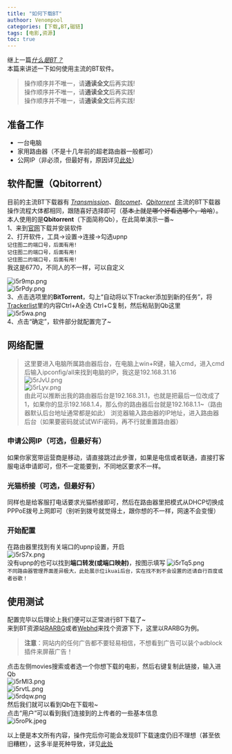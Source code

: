 ```yaml
---
title: "如何下载BT"
authoor: Venompool
categories: [下载,BT,磁链]
tags: [电影,资源]
toc: true
---
```

继上一篇[*什么是BT？*](https://blog.venompool.site/posts/%E4%BB%80%E4%B9%88%E6%98%AFBT/)  
本篇来讲述一下如何使用主流的BT软件。  


>操作顺序并不唯一，请**通读全文**后再实践!  
 操作顺序并不唯一，请**通读全文**后再实践!  
 操作顺序并不唯一，请**通读全文**后再实践!
  
## 准备工作
* 一台电脑
* 家用路由器（不是十几年前的超老路由器一般都可）
* 公网IP（非必须，但最好有，原因详见[此处](https://blog.venompool.site/posts/%E4%BB%80%E4%B9%88%E6%98%AFBT/#bt%E7%9A%84%E5%B1%80%E9%99%90%E6%80%A7)）
## 软件配置（Qbitorrent）
目前的主流BT下载器有 *[Transmission](https://transmissionbt.com/)*、*[Bitcomet](http://www.bitcomet.com/)*、*[Qbitorrent](https://www.qbittorrent.org/)* 主流的BT下载器操作流程大体都相同，跟随喜好选择即可（~~基本上就是哪个好看选哪个，哈哈~~）。  
本人使用的是**Qbitorrent**（下面简称Qb），在此简单演示一番~  
1、来到[官网](https://www.qbittorrent.org/)下载并安装软件  
2、打开软件，工具→设置→连接→勾选upnp  
`记住图二的端口号，后面有用!`  
`记住图二的端口号，后面有用!`  
`记住图二的端口号，后面有用!`  
我这是6770，不同人的不一样，可以自定义

![i5r9mp.png](https://i.328888.xyz/2023/04/22/i5r9mp.png)  
![i5rPdy.png](https://i.328888.xyz/2023/04/22/i5rPdy.png)  
3、点击选项里的**BitTorrent**，勾上“自动将以下Tracker添加到新的任务”，将[Trackerlist](https://gitea.com/XIU2/TrackersListCollection/raw/branch/master/all.txt)里的内容Ctrl+A全选 Ctrl+C复制，然后粘贴到Qb这里  
![i5r5wa.png](https://i.328888.xyz/2023/04/22/i5r5wa.png)  
4、点击“确定”，软件部分就配置完了~  
## 网络配置
>这里要进入电脑所属路由器后台，在电脑上win+R键，输入cmd，进入cmd后输入ipconfig/all来找到电脑的IP，我这是192.168.31.16  
![i5rJvU.png](https://i.328888.xyz/2023/04/22/i5rJvU.png)  
![i5rLyv.png](https://i.328888.xyz/2023/04/22/i5rLyv.png)  
由此可以推断出我的路由器后台是192.168.31.1，也就是把最后一位改成了1，如果你的显示192.168.1.4，那么你的路由器后台就是192.168.1.1~（路由器默认后台地址通常都是如此）
浏览器输入路由器的IP地址，进入路由器后台（如果要密码就试试WiFi密码，再不行就重置路由器）  

### 申请公网IP（可选，但最好有）
如果你家宽带运营商是移动，请直接跳过此步骤，如果是电信或者联通，直接打客服电话申请即可，但不一定能要到，不同地区要求不一样。
### 光猫桥接（可选，但最好有）
同样也是给客服打电话要求光猫桥接即可，然后在路由器里把模式从DHCP切换成PPPoE拨号上网即可（别听到拨号就觉得土，跟你想的不一样，网速不会变慢）  
### 开始配置
在路由器里找到有关端口的upnp设置，开启  
![i5rS7x.png](https://i.328888.xyz/2023/04/22/i5rS7x.png)  
没有upnp的也可以找到**端口转发(或端口映射)**，按图示填写
![i5rTq5.png](https://i.328888.xyz/2023/04/22/i5rTq5.png)  
`不同路由器管理界面差异极大，此处展示位ikuai后台，实在找不到不会设置的还请自行百度或者谷歌！`  
## 使用测试
配置完毕以后理论上我们便可以正常进行BT下载了~  
来到BT资源站[RARBG](rarbgmirror.org)或者[Webhd](webhd.cc)来找个资源下下，这里以RARBG为例。  
>**注意**：网站内的任何广告都不要轻易相信，不想看到广告可以装个adblock插件来屏蔽广告！

点击左侧movies搜索或者选一个你想下载的电影，然后右键复制此链接，输入进Qb  
![i5rMI3.png](https://i.328888.xyz/2023/04/22/i5rMI3.png)  
![i5rvtL.png](https://i.328888.xyz/2023/04/22/i5rvtL.png)  
![i5rdqw.png](https://i.328888.xyz/2023/04/22/i5rdqw.png)  
然后我们就可以看到Qb在下载啦~  
点击“用户”可以看到我们连接到的上传者的一些基本信息  
![i5roPk.jpeg](https://i.328888.xyz/2023/04/22/i5roPk.jpeg)  
  
以上便是本文所有内容，操作完后你可能会发现BT下载速度仍旧不理想（甚至依旧糟糕），这多半是死种导致，详见[此处](https://blog.venompool.site/posts/%E4%BB%80%E4%B9%88%E6%98%AFBT/#bt%E7%9A%84%E5%B1%80%E9%99%90%E6%80%A7)